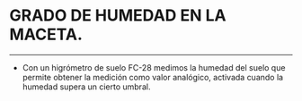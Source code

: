 # GRADO DE HUMEDAD EN LA MACETA.
---------
* Con un higrómetro de suelo FC-28 medimos la humedad del suelo que permite obtener 
la medición como valor analógico, activada cuando la humedad supera un cierto umbral.






